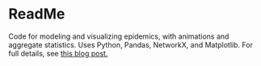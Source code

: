 # ReadMe
Code for modeling and visualizing epidemics, with animations and aggregate statistics. Uses Python, Pandas, NetworkX, and Matplotlib. For full details, see <a href=https://medium.com/semi-random-thoughts/modeling-and-visualizing-epidemics-9509ddec50fa>this blog post.</a>
